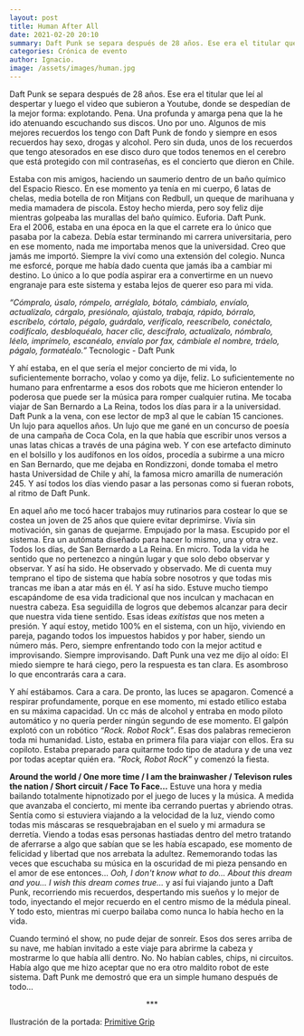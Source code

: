 ```yaml
---
layout: post
title: Human After All
date: 2021-02-20 20:10
summary: Daft Punk se separa después de 28 años. Ese era el titular que leí al despertar y luego el video que subieron a Youtube, donde se despedían de la mejor forma... explotando.
categories: Crónica de evento
author: Ignacio.
image: /assets/images/human.jpg
---
```


Daft Punk se separa después de 28 años. Ese era el titular que leí al despertar y luego el video que subieron a Youtube, donde se despedían de la mejor forma: explotando. Pena. Una profunda y amarga pena que la he ido atenuando escuchando sus discos. Uno por uno. Algunos de mis mejores recuerdos los tengo con Daft Punk de fondo y siempre en esos recuerdos hay sexo, drogas y alcohol. Pero sin duda, unos de los recuerdos que tengo atesorados en ese disco duro que todos tenemos en el cerebro que está protegido con mil contraseñas, es el concierto que dieron en Chile.

Estaba con mis amigos, haciendo un saumerio dentro de un baño químico del Espacio Riesco. En ese  momento ya tenía en mi cuerpo, 6 latas de chelas, media botella de ron Mitjans con Redbull, un queque de  marihuana y media mamadera de piscola. Estoy hecho mierda, pero soy feliz dije mientras golpeaba las  murallas del baño químico. Euforia. Daft Punk.  
Era el 2006, estaba en una época en la que el carrete era lo único que pasaba por la cabeza.  Debía estar terminando mi carrera universitaria, pero en ese momento, nada me importaba menos que la  universidad. Creo que jamás me importó. Siempre la viví como una extensión del colegio. Nunca me  esforcé, porque me había dado cuenta que jamás iba a cambiar mi destino. Lo único a lo que podía  aspirar era a convertirme en un nuevo engranaje para este sistema y estaba lejos de querer eso para mi vida.

*“Cómpralo, úsalo, rómpelo, arréglalo, bótalo, cámbialo, envíalo, actualízalo, cárgalo, presiónalo, ajústalo,  trabaja, rápido, bórralo, escríbelo, córtalo, pégalo, guárdalo, verifícalo, reescríbelo, conéctalo, codifícalo,  desbloquéalo, hacer clic, descífralo, actualízalo, nómbralo, léelo, imprímelo, escanéalo, envíalo por fax,  cámbiale el nombre, tráelo, págalo, formatéalo.”* Tecnologic - Daft Punk  

Y ahí estaba, en el que sería el mejor concierto de mi vida, lo suficientemente borracho, volao y como ya  dije, feliz. Lo suficientemente no humano para enfrentarme a esos dos robots que me hicieron entender  lo poderosa que puede ser la música para romper cualquier rutina. Me tocaba viajar de San Bernardo a  La Reina, todos los días para ir a la universidad. Daft Punk a la vena, con ese lector de mp3 al que le cabían 15  canciones. Un lujo para aquellos años. Un lujo que me gané en un concurso de poesía de una campaña de Coca Cola, en la que había que escribir unos versos a unas latas chicas a través de una página web. Y con ese artefacto diminuto en el bolsillo y los audífonos en los oídos, procedía a subirme a una micro en San Bernardo, que me dejaba en Rondizzoni, donde tomaba el metro hasta Universidad de Chile y ahí, la famosa micro amarilla de numeración 245. Y así todos los días viendo pasar a las personas como si fueran robots, al ritmo de Daft Punk.

En aquel año me tocó hacer trabajos muy rutinarios para costear lo que se costea un joven de 25 años que quiere evitar deprimirse. Vivía sin motivación, sin ganas de quejarme. Empujado por la masa. Escupido  por el sistema. Era un autómata diseñado para hacer lo mismo, una y otra vez. Todos los días, de San  Bernardo a La Reina. En micro.
Toda la vida he sentido que no pertenezco a ningún lugar y que solo debo observar y observar. Y así ha  sido. He observado y observado. Me di cuenta muy temprano el tipo de sistema que había sobre  nosotros y que todas mis trancas me iban a atar más en él. Y así ha sido. Estuve mucho tiempo  escapándome de esa vida tradicional que nos inculcan y machacan en nuestra cabeza. Esa seguidilla  de logros que debemos alcanzar para decir que nuestra vida tiene sentido. Esas ideas *exitistas* que nos  meten a presión. Y aquí estoy, metido 100% en el sistema, con un hijo, viviendo en pareja, pagando todos los impuestos habidos y por haber, siendo un número más. Pero, siempre enfrentando todo con la mejor actitud e improvisando. Siempre improvisando. Daft Punk una vez me dijo al oído: El miedo siempre te hará ciego, pero la respuesta es  tan clara. Es asombroso lo que encontrarás cara a cara.  

Y ahí estábamos. Cara a cara. De pronto, las luces se apagaron. Comencé a respirar profundamente,  porque en ese momento, mi estado etílico estaba en su máxima capacidad. Un cc más de alcohol y  entraba en modo piloto automático y no quería perder ningún segundo de ese momento. El galpón explotó con un robótico *“Rock. Robot Rock”*. Esas dos palabras remecieron toda mi humanidad. Listo, estaba en primera fila para viajar con ellos. Era su copiloto.  Estaba preparado para quitarme todo tipo de atadura y de una vez por todas aceptar quién era. *“Rock, Robot RocK”* y comenzó la fiesta.

**Around the world / One more time / I am the brainwasher / Televison rules the nation / Short circuit / Face  To Face…** Estuve una hora y media bailando totalmente hipnotizado por el juego de luces y la música. A  medida que avanzaba el concierto, mi mente iba cerrando puertas y abriendo otras. Sentía como si estuviera viajando a la velocidad de la luz, viendo como todas mis máscaras se resquebrajaban en el suelo y mi armadura se derretía. Viendo a todas esas personas hastiadas dentro del metro tratando de aferrarse a algo que sabían que se les había escapado, ese momento de felicidad y libertad que nos arrebata la adultez. Rememorando todas las veces que escuchaba su música en la oscuridad de mi pieza pensando en el amor de ese entonces... *Ooh, I don't know what to do… About this dream and you… I wish this dream comes true…* y así fui viajando junto a Daft Punk, recorriendo mis recuerdos, despertando mis sueños y lo mejor de todo, inyectando el mejor recuerdo en el centro mismo de la médula pineal. Y todo esto, mientras mi cuerpo bailaba como nunca lo había hecho en la vida.

Cuando  terminó el show, no pude dejar de sonreír. Esos dos seres arriba de su nave, me habían invitado a este  viaje para abrirme la cabeza y mostrarme lo que había allí dentro. No. No habían cables, chips, ni  circuitos. Había algo que me hizo aceptar que no era otro maldito robot de este sistema. Daft Punk me  demostró que era un simple humano después de todo…


<center> *** </center>

Ilustración de la portada: [Primitive Grip](https://www.primitivegrip.com/)
